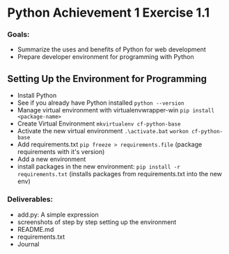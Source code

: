 # Python Achievement 1 Exercise 1.1

### Goals:

- Summarize the uses and benefits of Python for web development
- Prepare developer environment for programming with Python

## Setting Up the Environment for Programming

- Install Python
- See if you already have Python installed `python --version`
- Manage virtual environment with virtualenvwrapper-win `pip install <package-name>`
- Create Virtual Environment `mkvirtualenv cf-python-base`
- Activate the new virtual environment `.\activate.bat` `workon cf-python-base`
- Add requirements.txt `pip freeze > requirements.file`
  (package requirements with it's version)
- Add a new environment
- install packages in the new environment:
  `pip install -r requirements.txt` (installs packages from requirements.txt into the new env)

### Deliverables:

- add.py: A simple expression
- screenshots of step by step setting up the environment
- README.md
- requirements.txt
- Journal
